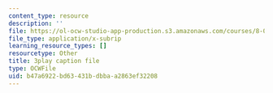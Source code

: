 ```yaml
---
content_type: resource
description: ''
file: https://ol-ocw-studio-app-production.s3.amazonaws.com/courses/8-01sc-classical-mechanics-fall-2016/b47a6922bd63431bdbbaa2863ef32208_esHLwySu4XU.srt
file_type: application/x-subrip
learning_resource_types: []
resourcetype: Other
title: 3play caption file
type: OCWFile
uid: b47a6922-bd63-431b-dbba-a2863ef32208
---
```

